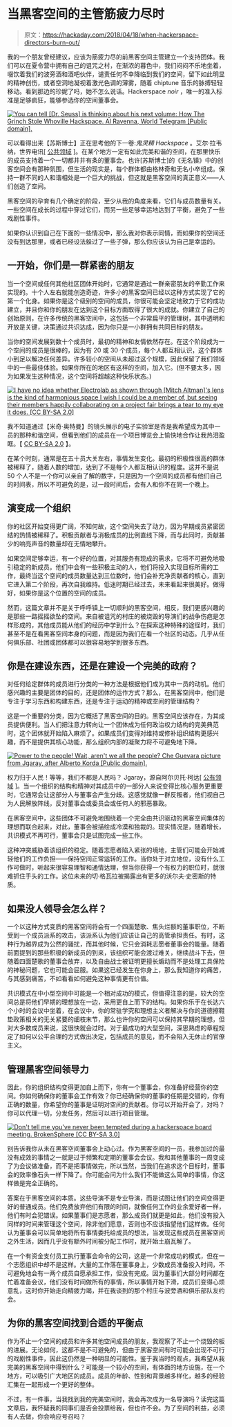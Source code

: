 # 当黑客空间的主管筋疲力尽时

> 原文：<https://hackaday.com/2018/04/18/when-hackerspace-directors-burn-out/>

我的一个朋友曾经建议，应该为筋疲力尽的前黑客空间主管建立一个支持团体。我们可以在夏令营中拥有自己的诅咒之村，在渐浓的暮色中，我们闷闷不乐地坐着，啜饮着我们的波旁酒和酒吧伙伴，谴责任何不幸降临到我们的空间，留下如此明显的精神创伤，或者空洞地凝视着激光色调的薄雾，随着 chiptune 音乐的脉搏轻轻移动。看到那边的珍妮了吗，她不怎么说话。Hackerspace *noir* ，唯一的准入标准是足够疯狂，能够参选你的空间董事会。

[![You can tell [Dr. Seuss] is thinking about his next volume: <em>How The Grinch Stole Whoville Hackspace</em>. Al Ravenna, World Telegram [Public domain].](img/0310bc72c797c7888ded2b2deb119ef4.png)](https://hackaday.com/wp-content/uploads/2018/02/1003px-ted_geisel_nywts.jpg) 

可以看得出来【苏斯博士】正在思考他的下一卷:*鬼灵精 Hackspace* 。艾尔·拉韦纳，世界电讯[ [公共领域](https://commons.wikimedia.org/wiki/File:Ted_Geisel_NYWTS.jpg) ]。在某个地方一定有如此完美和谐的空间，在那里快乐的成员支持着一个一切都井井有条的董事会。也许[苏斯博士]的《无名镇》中的创客空间会有那种氛围，但生活的现实是，每个群体都由格林奇和无名小卒组成。保持一群不同的人和谐相处是一个巨大的挑战，但这就是黑客空间的真正意义——人们创造了空间。

黑客空间的孕育有几个确定的阶段，至少从我的角度来看，它们与成员数量有关。一些空间在成长的过程中穿过它们，而另一些足够幸运地达到了平衡，避免了一些戏剧性事件。

如果你认识到自己在下面的一些情况中，那么我对你表示同情，而如果你的空间还没有到达那里，或者已经设法躲过了一些子弹，那么你应该认为自己是幸运的。

## 一开始，你们是一群紧密的朋友

当一个空间或任何其他社区团体开始时，它通常是通过一群亲密朋友的辛勤工作来实现的。十个人左右就能创造奇迹，许多小的黑客空间已经以这种方式实现了它的第一个化身。如果你是这个级别的空间的成员，你很可能会坚定地致力于它的成功建立，并且你和你的朋友在达到这个目标方面取得了很大的成就。你建立了自己的创始原则，在许多传统的黑客空间中，这包括一个非常扁平的管理树，其中透明和开放是关键，决策通过共识达成，因为你只是一小群拥有共同目标的朋友。

当你的空间发展到数十个成员时，最初的精神和友情依然存在。在这个阶段成为一个空间的成员是很棒的，因为有 20 或 30 个成员，每个人都互相认识，这个群体小到足以解决任何差异。许多较小的空间从未超过这个规模，因此保留了我们领域中的一些最佳体验。如果你所在的地区有这样的空间，加入它。(但不要太多，因为如果发生这种情况，这个空间将超越这种快乐状态。)

[![I have no idea whether Electrolab as shown through [Mitch Altman]'s lens is the kind of harmonious space I wish I could be a member of, but seeing their members happily collaborating on a project fair brings a tear to my eye it does. [CC BY-SA 2.0]](img/df7d5062d8243cd09d37f1385c8dbea1.png)](https://hackaday.com/wp-content/uploads/2018/02/electrolab_hackerspace_06_july_2013.jpg) 

我不知道通过【米奇·奥特曼】的镜头展示的电子实验室是否是我希望成为其中一员的那种和谐空间，但看到他们的成员在一个项目博览会上愉快地合作让我热泪盈眶。【 [CC BY-SA 2.0](https://commons.wikimedia.org/wiki/File:Electrolab_Hackerspace_06,_July_2013.jpg) 】。

在某个时刻，通常是在五十员大关左右，事情发生变化。最初的积极性很高的群体被稀释了，随着人数的增加，达到了不是每个人都互相认识的程度。这并不是说 50 个人不是一个你可以亲自了解的数字，只是因为一个空间的成员都有他们自己的时间表，所以不可避免的是，过一段时间后，会有人和你不在同一个晚上。

## 演变成一个组织

你的社区开始变得更广阔，不知何故，这个空间失去了动力，因为早期成员紧密团结的热情被稀释了。积极贡献者与消极成员的比例直线下降，而与此同时，贡献甚少的响亮声音的数量却在无情地攀升。

如果空间足够幸运，有一个好的位置，对其服务有现成的需求，它将不可避免地吸引稳定的新成员。他们中会有一些积极主动的人，他们将投入实现目标所需的工作，最终当这个空间的成员数量达到三位数时，他们会补充净贡献者的核心，直到它进入第二个阶段，再次自我维持。低迷时期已经过去，未来看起来很美好。做得好，如果你是这个位置的空间的成员。

然而，这篇文章并不是关于呼呼镇上一切顺利的黑客空间，相反，我们更感兴趣的是那些一路摇摇欲坠的空间。来自被诅咒的村庄的被烧毁的导演们的战争伤疤是怎样形成的，其他成员能从他们的经历中学到什么？在探索这种特殊的途径时，我们甚至不是在看黑客空间本身的问题，而是因为我们在看一个社区的动态。几乎从任何俱乐部、社团或团体都可以很容易地学到很多东西。

## 你是在建设东西，还是在建设一个完美的政府？

对任何给定群体的成员进行分类的一种方法是根据他们成为其中一员的动机。他们感兴趣的主要是团体的目的，还是团体的运作方式？那么，在黑客空间中，他们是专注于学习东西和构建东西，还是专注于运动的精神或空间的管理结构？

这是一个重要的分类，因为它概括了黑客空间的目的。黑客空间应该存在，为其成员提供便利。当人们把注意力转向让一个团体成为任何政治权力结构的完美典范时，这个团体就开始陷入麻烦了。如果成员们变得对维持或修补组织结构更感兴趣，而不是提供其核心功能，那么组织内部的凝聚力将不可避免地下降。

[![Power to the people! Wait, aren't we all the people? Che Guevara picture from Jgaray, after Alberto Korda [Public domain].](img/26589555b437d417d1b44a4eb9265332.png)](https://hackaday.com/wp-content/uploads/2018/02/che-guevara.jpg) 

权力归于人民！等等，我们不都是人民吗？
Jgaray，源自阿尔贝托·柯达[ [公有领域](https://commons.wikimedia.org/wiki/File:Che_por_Jim_Fitzpatrick.svg) ]。当一个组织的结构和精神对其成员中的一部分人来说变得比核心服务更重要时，它通常会让这部分人与董事会产生分歧。这感觉就像一群反叛者，他们视自己为人民解放阵线，反对董事会或委员会或任何人的邪恶暴政。

在黑客空间中，这些团体不可避免地围绕着一个完全由共识驱动的黑客空间集体的理想而联合起来，对此，董事会被描绘成冷漠和独裁的。现实情况是，随着增长，共识模式不再可行，董事会只是试图完成一些工作。

这种冲突威胁着该组织的稳定。随着志愿者陷入紧张的境地，主管们可能会开始减轻他们的工作负担——保持空间正常运转的工作。当你处于对立地位，没有什么工作可做时，听起来很容易理智和通情达理，但当你获得一个有权力的职位时，就很难抓住手头的工作。这位未来的切·格瓦拉被揭露出有更多的沃尔夫·史密斯的特质。

## 如果没人领导会怎么样？

一个以这种方式变质的黑客空间将会有一个四面楚歌、焦头烂额的董事职位，不断受到一个成员派系的攻击，该派系认为他们应该让自己的高管承担责任。有时，这种行为越界成为公然的骚扰，而其他时候，它只会消耗志愿者董事会的能量。随着前面提到的那些积极的新成员的到来，该组织可能会渡过难关，继续战斗下去，但随着四面楚歌的董事会放弃，以及自由战士被证明更擅长煽动而不是处理工具保险的神秘问题，它也可能会屈服。如果这已经发生在你身上，那么我知道你的痛苦，与其感到痛苦，不如看看如何避免这种事情更有价值。

共识模式在中小型空间中可能是一个相对成功的模式，但值得注意的是，较大的空间总是将他们早期的理想放在一边，采用更自上而下的结构。如果你乐于在长达六个小时的会议中坐着，在会议中，你的常驻学究和理想主义者解决与你的道德擦鞋垫政策相关的无关紧要的细枝末节，那么也许你的空间可以保持其早期的理想，但对大多数成员来说，这很快就会过时。对于最成功的大型空间，深思熟虑的章程规定了如何以公平合理的方式做出决定，包括成员的意见，而不会陷入无休止的官僚主义。

## 管理黑客空间领导力

因此，你的组织结构变得更加自上而下，你有一个董事会，你准备好经营你的空间。你如何确保你的董事会工作有效？你已经确保你的董事的任期是交错的，你有正确的数量，你希望你的董事是证明对空间的贡献者。你可以开始开会了，对吗？你可以代理一切，分发任务，然后可以进行项目管理。

[![Don't tell me you've never been tempted during a hackerspace board meeting. BrokenSphere [CC BY-SA 3.0]](img/8fa1facb0ff06d43f7c6d953cd1ba2a5.png)](https://hackaday.com/wp-content/uploads/2018/02/768px-silent_knight_fire_alarm.jpg) 

别告诉我你从未在黑客空间董事会上动心过。作为黑客空间的一员，我参加过的最没有成效的事情之一就是过于频繁和定期的董事会会议。我和其他董事的一周变成了为会议做准备，而不是把事情做完，所以当然，当我们在追求这个目标时，董事会的效率像石头一样下降了。你可能会问为什么我们不能做这么简单的事情，你这样做是完全正确的。

答案在于黑客空间的本质。这些导演不是专业导演，而是试图让他们的空间变得更好的普通成员。他们免费放弃他们有限的时间，就像任何工作的业余爱好者一样，他们有时会犯错误。如果董事们是志愿者，那么成员们就更是如此，他们没有投入同样的时间来管理这个空间，除非他们愿意，否则也不应该指望他们这样做。任何认为董事会可以简单地将所有事情委托给成员的想法，当发现这些成员在黑客空间之外生活，因而几乎没有额外时间被分配工作时，就开始土崩瓦解了。

在一个有资金支付员工执行董事会命令的公司，这是一个非常成功的模式，但在一个志愿组织中却不是这样。大量的工作落在董事身上，少数成员准备投入时间，不可避免地会有一两个成员自愿承担工作，但没有完成。因为董事们大部分时间都在忙着准备会议，他们没有时间做所有的事情，所以事情开始下滑，成员们变得心烦意乱，这时你开始走向精疲力竭，并在我谈到的那个村庄与波旁酒和俱乐部队友约会。

## 为你的黑客空间找到合适的平衡点

作为不止一个空间的成员和许多其他空间成员的朋友，我观察了不止一个烧毁的板的进展。无论如何，这都不是不可避免的，但由于黑客空间有时可能会出现不可行的戏剧性事件，因此这仍然是一种明显的可能性。鉴于我当时的观点，我希望从我完美的黑客空间中得到什么？可能是一个较小的空间，有体面的地方设施，在一个地方，可以吸引广大地区的成员。成员的年龄、性别和背景越多样化，越多的经验汇集在一起形成一个更好的整体。

不过，有一件事，当我找到我的完美空间时，我会再次成为一名导演吗？读完这篇文章后，我怀疑我的同事们是否会投票给我，但也许不会。为了空间的利益，必须有人去做，你会响应号召吗？